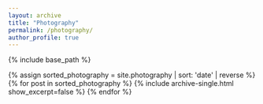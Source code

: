 ```yaml
---
layout: archive
title: "Photography"
permalink: /photography/
author_profile: true
---
```


{% include base_path %}

{% assign sorted_photography = site.photography | sort: 'date' | reverse %}
{% for post in sorted_photography %}
  {% include archive-single.html show_excerpt=false %}
{% endfor %}
